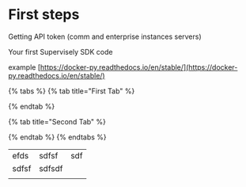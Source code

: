 # First steps

Getting API token (comm and enterprise instances servers)

Your first Supervisely SDK code &#x20;

example [https://docker-py.readthedocs.io/en/stable/](https://docker-py.readthedocs.io/en/stable/)

{% tabs %}
{% tab title="First Tab" %}

{% endtab %}

{% tab title="Second Tab" %}

{% endtab %}
{% endtabs %}

|       |        |     |
| ----- | ------ | --- |
| efds  | sdfsf  | sdf |
| sdfsf | sdfsdf |     |
|       |        |     |
